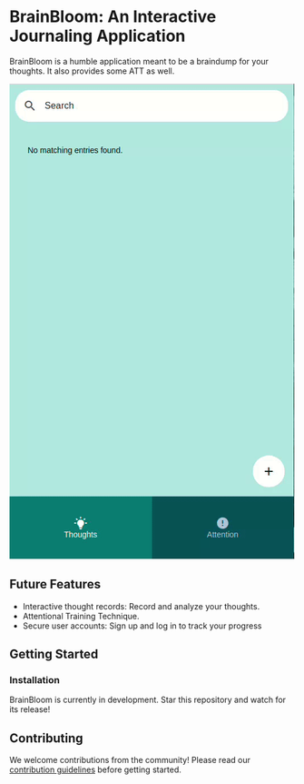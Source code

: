 # BrainBloom: An Interactive Journaling Application

BrainBloom is a humble application meant to be a braindump for your thoughts. It also provides some ATT as well.

![BrainBloom Logo](https://github.com/RyanLilleyman/BrainBloom/blob/main/banner.gif)

##  Future Features

- Interactive thought records: Record and analyze your thoughts.
- Attentional Training Technique.
- Secure user accounts: Sign up and log in to track your progress

## Getting Started

### Installation

BrainBloom is currently in development. Star this repository and watch for its release!

## Contributing

We welcome contributions from the community! Please read our [contribution guidelines](Link-to-contribution-guidelines-here) before getting started.



